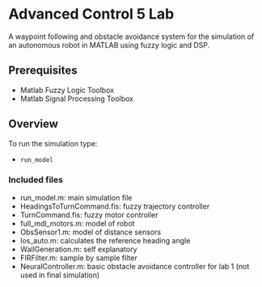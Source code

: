 # Advanced Control 5 Lab
A waypoint following and obstacle avoidance system for the simulation of an autonomous robot in MATLAB using fuzzy logic and DSP. 

## Prerequisites
- Matlab Fuzzy Logic Toolbox 
- Matlab Signal Processing Toolbox

## Overview
To run the simulation type:
- `run_model`

### Included files
- run_model.m: main simulation file
- HeadingsToTurnCommand.fis: fuzzy trajectory controller
- TurnCommand.fis: fuzzy motor controller
- full_mdl_motors.m: model of robot
- ObsSensor1.m: model of distance sensors
- los_auto.m: calculates the reference heading angle
- WallGeneration.m: self explanatory
- FIRFilter.m: sample by sample filter 
- NeuralController.m: basic obstacle avoidance controller for lab 1 (not used in final simulation)


